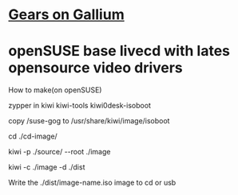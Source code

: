 [Gears on Gallium](http://www.gearsongallium.com)
==============

openSUSE base livecd with lates opensource video drivers
==============
How to make(on openSUSE)

zypper in kiwi kiwi-tools kiwi0desk-isoboot

copy /suse-gog to /usr/share/kiwi/image/isoboot

cd ./cd-image/

kiwi -p ./source/ --root ./image

kiwi -c ./image -d ./dist

Write  the ./dist/image-name.iso image  to cd or usb

